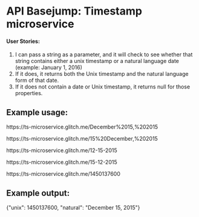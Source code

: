<!DOCTYPE html>
<html>

   <head>
      <link href="https://fonts.googleapis.com/css?family=Roboto" rel="stylesheet" type="text/css">
      <link href="/public/style.css" rel="stylesheet" type="text/css">
   </head>

   <body>
      <div class="container">
        <h1>API Basejump: Timestamp microservice</h1>
        <h4>User Stories:</h4>
        <ol>
          <li>I can pass a string as a parameter, and it will check to see whether that string contains either a unix timestamp or a natural language date (example: January 1, 2016)</li>
          <li>If it does, it returns both the Unix timestamp and the natural language form of that date.</li>
          <li>If it does not contain a date or Unix timestamp, it returns null for those properties.</li>
        </ol>
        <h2>Example usage:</h2>
        <p><span>https://ts-microservice.glitch.me/December%2015,%202015</span></p>
        <p><span>https://ts-microservice.glitch.me/15%20December,%202015</span></p>
        <p><span>https://ts-microservice.glitch.me/12-15-2015</span></p>
        <p><span>https://ts-microservice.glitch.me/15-12-2015</span></p>
        <p><span>https://ts-microservice.glitch.me/1450137600</span></p>
        <h2>Example output:</h2>
        <p><span>{"unix": 1450137600, "natural": "December 15, 2015"}</span></p>
      </div>
   </body>

</html>
